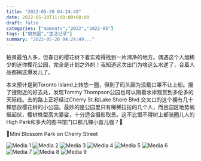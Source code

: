 ```yaml
---
title: "2022-05-20 04:24:49"
date: 2022-05-20T11:00:00+08:00
draft: false
categories: ["moments","2022","2022-05"]
tags: ["朋友圈","生活记录"]
summary: "2022-05-20 04:24:49..."
---
```


拍景最怕人多，但春日的樱花树下着实难得找到一片清净的地方。偶遇这个人烟稀少的迷你樱花公园，完全是计划之外的！我知道这次出门为啥这么水逆了，合着人品都搁这爆发儿了。

本来预计是到Toronto Island上转悠一圈，但到了码头因为没戴口罩不让上船。搜了搜附近的好去处，发现Tommy Thompson公园也可以隔着水岸观赏到多伦多的天际线。去的路上正好经过Cherry St.和Lake Shore Blvd.交叉口的这个拥有几十棵怒放樱花树的小公园。最妙的是公园里只有稀稀拉拉的几个人，而且园区地势蜿蜒起伏，樱树株型高大婆娑，十分适合摄影取景。这不比恨不得树上都骑圈儿人的High Park和多大的图书馆门口那几棵小苗儿强？🤣

📍Mini Blossom Park on Cherry Street

![Media 1](/Moments/photos/2022-05-20/202205200424490.jpg)
![Media 2](/Moments/photos/2022-05-20/202205200424491.jpg)
![Media 3](/Moments/photos/2022-05-20/202205200424492.jpg)
![Media 4](/Moments/photos/2022-05-20/202205200424493.jpg)
![Media 5](/Moments/photos/2022-05-20/202205200424494.jpg)
![Media 6](/Moments/photos/2022-05-20/202205200424495.jpg)
![Media 7](/Moments/photos/2022-05-20/202205200424496.jpg)
![Media 8](/Moments/photos/2022-05-20/202205200424497.jpg)
![Media 9](/Moments/photos/2022-05-20/202205200424498.jpg)

